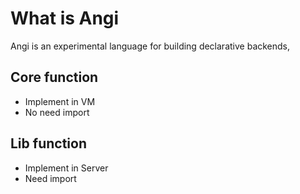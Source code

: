 # What is Angi

Angi is an experimental language for building declarative backends, 

## Core function
- Implement in VM
- No need import

## Lib function
- Implement in Server
- Need import
